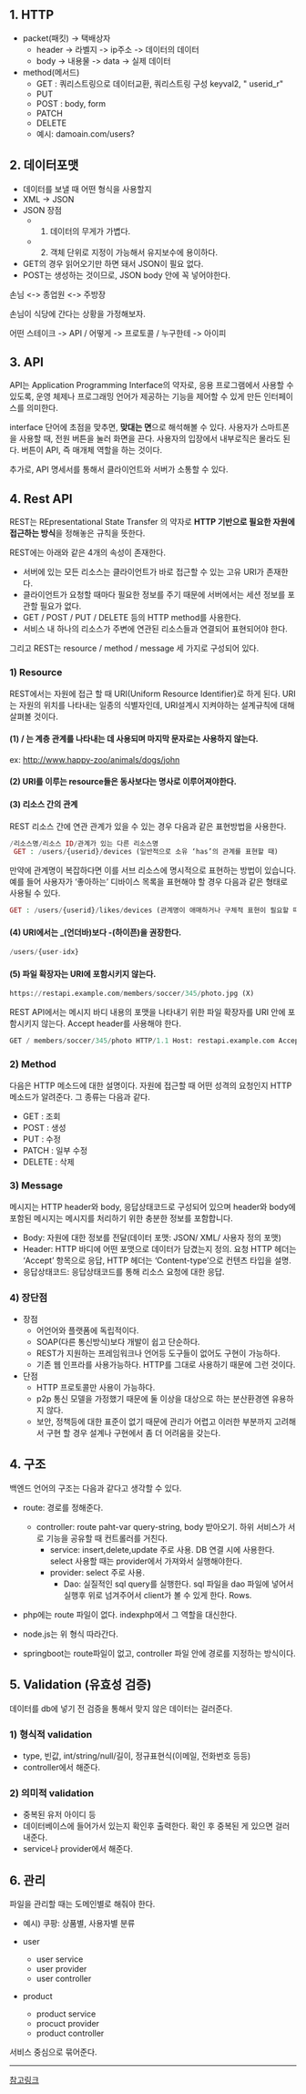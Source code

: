## 1. HTTP
* packet(패킷)  -> 택배상자 
    * header -> 라벨지 -> ip주소 -> 데이터의 데이터
    * body -> 내용물 -> data -> 실제 데이터
* method(메서드)
    * GET : 쿼리스트링으로 데이터교환, 쿼리스트링 구성 keyval2, " userid_r"
    * PUT
    * POST : body, form
    * PATCH
    * DELETE
    * 예시: damoain.com/users?
## 2. 데이터포맷
* 데이터를 보낼 때 어떤 형식을 사용할지
* XML -> JSON
* JSON 장점
    * 1) 데이터의 무게가 가볍다.
    * 2) 객체 단위로 지정이 가능해서 유지보수에 용이하다.
* GET의 경우 읽어오기만 하면 돼서 JSON이 필요 없다.
* POST는 생성하는 것이므로, JSON body 안에 꼭 넣어야한다.

손님 <-> 종업원 <-> 주방장

손님이 식당에 간다는 상황을 가정해보자.

어떤 스테이크 -> API / 어떻게 -> 프로토콜 / 누구한테 -> 아이피

## 3. API 
API는 Application Programming Interface의 약자로, 응용 프로그램에서 사용할 수 있도록, 운영 체제나 프로그래밍 언어가 제공하는 기능을 제어할 수 있게 만든 인터페이스를 의미한다.

interface 단어에 초점을 맞추면, **맞대는 면**으로 해석해볼 수 있다.
사용자가 스마트폰을 사용할 때, 전원 버튼을 눌러 화면을 끈다. 
사용자의 입장에서 내부로직은 몰라도 된다.
버튼이 API, 즉 매개체 역할을 하는 것이다. 

추가로, API 명세서를 통해서 클라이언트와 서버가 소통할 수 있다.

## 4. Rest API

REST는 REpresentational State Transfer 의 약자로 **HTTP 기반으로 필요한 자원에 접근하는 방식**을 정해놓은 규칙을 뜻한다. 

REST에는 아래와 같은 4개의 속성이 존재한다.

* 서버에 있는 모든 리소스는 클라이언트가 바로 접근할 수 있는 고유 URI가 존재한다. 
* 클라이언트가 요청할 때마다 필요한 정보를 주기 때문에 서버에서는 세션 정보를 포관할 필요가 없다.
* GET / POST / PUT / DELETE 등의 HTTP method를 사용한다.
* 서비스 내 하나의 리소스가 주변에 연관된 리소스들과 연결되어 표현되어야 한다.

그리고 REST는 resource / method / message 세 가지로 구성되어 있다.

### 1) Resource

REST에서는 자원에 접근 할 때 URI(Uniform Resource Identifier)로 하게 된다. URI는 자원의 위치를 나타내는 일종의 식별자인데, URI설계시 지켜야하는 설계규칙에 대해 살펴볼 것이다.

#### (1) / 는 계층 관계를 나타내는 데 사용되며 마지막 문자로는 사용하지 않는다.
ex: http://www.happy-zoo/animals/dogs/john
#### (2) URI를 이루는 resource들은 동사보다는 명사로 이루어져야한다.
#### (3) 리소스 간의 관계
REST 리소스 간에 연관 관계가 있을 수 있는 경우 다음과 같은 표현방법을 사용한다.
```php
/리소스명/리소스 ID/관계가 있는 다른 리소스명
 GET : /users/{userid}/devices (일반적으로 소유 ‘has’의 관계를 표현할 때)
```
만약에 관계명이 복잡하다면 이를 서브 리소스에 명시적으로 표현하는 방법이 있습니다. 예를 들어 사용자가 ‘좋아하는’ 디바이스 목록을 표현해야 할 경우 다음과 같은 형태로 사용될 수 있다.
```php
GET : /users/{userid}/likes/devices (관계명이 애매하거나 구체적 표현이 필요할 때)
```
#### (4) URI에서는 _(언더바)보다 -(하이픈)을 권장한다.
```php
/users/{user-idx}
```

#### (5) 파일 확장자는 URI에 포함시키지 않는다.
```python
https://restapi.example.com/members/soccer/345/photo.jpg (X)
```
REST API에서는 메시지 바디 내용의 포맷을 나타내기 위한 파일 확장자를 URI 안에 포함시키지 않는다. 
Accept header를 사용해야 한다.
```python
GET / members/soccer/345/photo HTTP/1.1 Host: restapi.example.com Accept: image/jpg
```
### 2) Method
다음은 HTTP 메소드에 대한 설명이다. 자원에 접근할 때 어떤 성격의 요청인지 HTTP 메소드가 알려준다. 그 종류는 다음과 같다. 

* GET : 조회
* POST : 생성
* PUT : 수정
* PATCH : 일부 수정
* DELETE : 삭제

### 3) Message
메시지는 HTTP header와 body, 응답상태코드로 구성되어 있으며 header와 body에 포함된 메시지는 메시지를 처리하기 위한 충분한 정보를 포함합니다.

* Body: 자원에 대한 정보를 전달(데이터 포맷: JSON/ XML/ 사용자 정의 포맷)
* Header: HTTP 바디에 어떤 포맷으로 데이터가 담겼는지 정의. 요청 HTTP 헤더는 ‘Accept’ 항목으로 응답, HTTP 헤더는 ‘Content-type’으로 컨텐츠 타입을 설명.
* 응답상태코드: 응답상태코드를 통해 리소스 요청에 대한 응답.

### 4) 장단점
* 장점
    * 어언어와 플랫폼에 독립적이다.
    * SOAP(다른 통신방식)보다 개발이 쉽고 단순하다.
    * REST가 지원하는 프레임워크나 언어등 도구들이 없어도 구현이 가능하다.
    * 기존 웹 인프라를 사용가능하다. HTTP를 그대로 사용하기 때문에 그런 것이다.
* 단점
    * HTTP 프로토콜만 사용이 가능하다.
    * p2p 통신 모델을 가정했기 때문에 둘 이상을 대상으로 하는 분산환경엔 유용하지 않다.
    * 보안, 정책등에 대한 표준이 없기 때문에 관리가 어렵고 이러한 부분까지 고려해서 구현 할 경우 설계나 구현에서 좀 더 어려움을 갖는다.

## 4. 구조

백엔드 언어의 구조는 다음과 같다고 생각할 수 있다.

* route: 경로를 정해준다.
    * controller: route paht-var query-string, body 받아오기. 하위 서비스가 서로 기능을 공유할 때 컨트롤러를 거친다.
        * service: insert,delete,update 주로 사용. DB 연결 시에 사용한다. select 사용할 때는 provider에서 가져와서 실행해야한다.
        * provider: select 주로 사용.
            * Dao: 실질적인 sql query를 실행한다. sql 파일을 dao 파일에 넣어서 실행후 위로 넘겨주어서 client가 볼 수 있게 한다. Rows.

* php에는 route 파일이 없다. indexphp에서 그 역할을 대신한다.
* node.js는 위 형식 따라간다.
* springboot는 route파일이 없고, controller 파일 안에 경로를 지정하는 방식이다.


## 5. Validation (유효성 검증)
데이터를 db에 넣기 전 검증을 통해서 맞지 않은 데이터는 걸러준다.
### 1) 형식적 validation
* type, 빈값, int/string/null/길이, 정규표현식(이메일, 전화번호 등등)
* controller에서 해준다.
### 2) 의미적 validation
* 중복된 유저 아이디 등
* 데이터베이스에 들어가서 있는지 확인후 출력한다. 확인 후 중복된 게 있으면 걸러내준다. 
* service나 provider에서 해준다.

## 6. 관리

파일을 관리할 때는 도메인별로 해줘야 한다.

* 예시) 쿠팡: 상품별, 사용자별 분류

* user 
    * user service
    * user provider
    * user controller

* product 
    * product service
    * procuct provider
    * product controller
    
서비스 중심으로 묶어준다.

---

[참고링크](https://dydrlaks.medium.com/rest-api-3e424716bab)